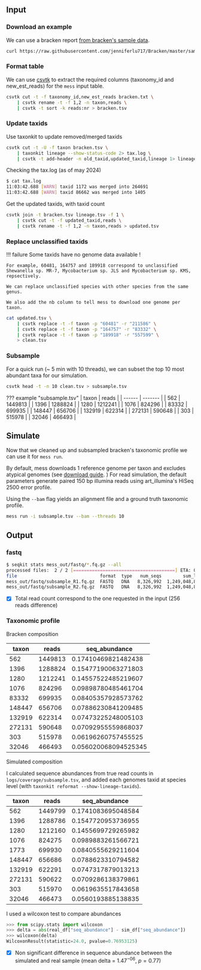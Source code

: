 ## Input

### Download an example

We can use a bracken report [from bracken's sample data](https://github.com/jenniferlu717/Bracken/blob/master/sample_data/sample_output_species_abundance.txt).

```sh
curl https://raw.githubusercontent.com/jenniferlu717/Bracken/master/sample_data/sample_output_species_abundance.txt -o bracken.txt
```

### Format table

We can use [csvtk](https://github.com/shenwei356/csvtk) to extract the required columns (taxonomy_id and new_est_reads) for the `mess` input table.

```sh
csvtk cut -t -f taxonomy_id,new_est_reads bracken.txt \
    | csvtk rename -t -f 1,2 -n taxon,reads \
    | csvtk -t sort -k reads:nr > bracken.tsv
```

### Update taxids

Use taxonkit to update removed/merged taxids

```sh
csvtk cut -t -U -f taxon bracken.tsv \
    | taxonkit lineage --show-status-code 2> tax.log \
    | csvtk -t add-header -n old_taxid,updated_taxid,lineage 1> lineage.tsv
```

Checking the tax.log (as of may 2024)

```sh
$ cat tax.log
11:03:42.688 [WARN] taxid 1172 was merged into 264691
11:03:42.688 [WARN] taxid 86662 was merged into 1405
```

Get the updated taxids, with taxid count

```sh
csvtk join -t bracken.tsv lineage.tsv -f 1 \
    | csvtk cut -t -f updated_taxid,reads \
    | csvtk rename -t -f 1,2 -n taxon,reads > updated.tsv
```

### Replace unclassified taxids

!!! failure
    Some taxids have no genome data available !

    For example, 60481, 164757 and 189918 correspond to unclassified Shewanella sp. MR-7, Mycobacterium sp. JLS and Mycobacterium sp. KMS, repsectively. 
    
    We can replace unclassified species with other species from the same genus. 

    We also add the nb column to tell mess to download one genome per taxon.

```sh
cat updated.tsv \
    | csvtk replace -t -f taxon -p "60481" -r "211586" \
    | csvtk replace -t -f taxon -p "164757" -r "83332" \
    | csvtk replace -t -f taxon -p "189918" -r "557599" \
    > clean.tsv
```

### Subsample

For a quick run (~ 5 min with 10 threads), we can subset the top 10 most abundant taxa for our simulation.

```sh
csvtk head -t -n 10 clean.tsv > subsample.tsv
```

??? example "subsample.tsv"
    | taxon  | reads   |
    | ------ | ------- |
    | 562    | 1449813 |
    | 1396   | 1288824 |
    | 1280   | 1212241 |
    | 1076   | 824296  |
    | 83332  | 699935  |
    | 148447 | 656706  |
    | 132919 | 622314  |
    | 272131 | 590648  |
    | 303    | 515978  |
    | 32046  | 466493  |

## Simulate

Now that we cleaned up and subsampled bracken's taxonomic profile we can use it for `mess run`.

By default, mess downloads 1 reference genome per taxon and excludes atypical genomes (see [download guide](../guide/download.md).
)
For read simulation, the default parameters generate paired 150 bp illumina reads using art_illumina's HiSeq 2500 error profile.

Using the `--bam` flag yields an alignment file and a ground truth taxonomic profile. 
```sh
mess run -i subsample.tsv --bam --threads 10
```

## Output
### fastq
```sh
$ seqkit stats mess_out/fastq/*.fq.gz --all
processed files:  2 / 2 [======================================] ETA: 0s. done
file                               format  type   num_seqs        sum_len  min_len  avg_len  max_len   Q1   Q2   Q3  sum_gap  N50  Q20(%)  Q30(%)  AvgQual  GC(%)
mess_out/fastq/subsample_R1.fq.gz  FASTQ   DNA   8,326,992  1,249,048,800      150      150      150  150  150  150        0  150   98.01   91.67    27.79  50.76
mess_out/fastq/subsample_R2.fq.gz  FASTQ   DNA   8,326,992  1,249,048,800      150      150      150  150  150  150        0  150   97.31   89.64    26.51  50.76
```

- [x] Total read count correspond to the one requested in the input (256 reads difference) 

### Taxonomic profile
Bracken composition

| taxon  | reads   | seq_abundance        |
| ------ | ------- | -------------------- |
| 562    | 1449813 | 0.17410469821482438  |
| 1396   | 1288824 | 0.15477190063271803  |
| 1280   | 1212241 | 0.14557522485219607  |
| 1076   | 824296  | 0.09898780485461704  |
| 83332  | 699935  | 0.08405357928573762  |
| 148447 | 656706  | 0.07886230841209485  |
| 132919 | 622314  | 0.07473225248005103  |
| 272131 | 590648  | 0.07092955559868037  |
| 303    | 515978  | 0.06196260757455525  |
| 32046  | 466493  | 0.056020068094525345 |


Simulated composition 

I calculated sequence abundances from true read counts in `logs/coverage/subsample.tsv`, and added each genomes taxid at species level (with `taxonkit reformat --show-lineage-taxids`).

| taxon  | reads   | seq_abundance      |
| ------ | ------- | ------------------ |
| 562    | 1449799 | 0.1741083695048584 |
| 1396   | 1288786 | 0.1547720953736955 |
| 1280   | 1212160 | 0.1455699729265982 |
| 1076   | 824275  | 0.0989883261566721 |
| 1773   | 699930  | 0.0840555629211604 |
| 148447 | 656686  | 0.0788623310794582 |
| 132919 | 622291  | 0.0747317879013213 |
| 272131 | 590622  | 0.0709286138379861 |
| 303    | 515970  | 0.0619635517843658 |
| 32046  | 466473  | 0.0560193885138835 |

I used a wilcoxon test to compare abundances
```python
>>> from scipy.stats import wilcoxon
>>> delta = abs(real_df["seq_abundance"] - sim_df["seq_abundance"])
>>> wilcoxon(delta)
WilcoxonResult(statistic=24.0, pvalue=0.76953125)
```

- [x] Non significant difference in sequence abundance between the simulated and real sample (mean delta = ${1.47}^{-06}$, $p=0.77$) 